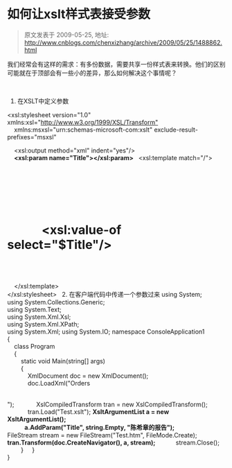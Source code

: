 # 如何让xslt样式表接受参数 
> 原文发表于 2009-05-25, 地址: http://www.cnblogs.com/chenxizhang/archive/2009/05/25/1488862.html 


我们经常会有这样的需求：有多份数据，需要共享一份样式表来转换。他们的区别可能就在于顶部会有一些小的差异，那么如何解决这个事情呢？

  

 1. 在XSLT中定义参数

 <?xml version="1.0" encoding="utf-8"?>  
<xsl:stylesheet version="1.0" xmlns:xsl="<http://www.w3.org/1999/XSL/Transform">  
    xmlns:msxsl="urn:schemas-microsoft-com:xslt" exclude-result-prefixes="msxsl"  
>  
    <xsl:output method="xml" indent="yes"/>  
    **<xsl:param name="Title"></xsl:param>**    <xsl:template match="/">  
      <html>  
        <head></head>  
        <body>  
          <h1>  
            **<xsl:value-of select="$Title"/>**          </h1>  
        </body>  
      </html>  
    </xsl:template>  
</xsl:stylesheet>   2. 在客户端代码中传递一个参数过来 using System;  
using System.Collections.Generic;  
using System.Text;  
using System.Xml.Xsl;  
using System.Xml.XPath;  
using System.Xml; using System.IO; namespace ConsoleApplication1  
{  
    class Program  
    {  
        static void Main(string[] args)  
        {  
            XmlDocument doc = new XmlDocument();  
            doc.LoadXml("<Tables><Table><Name>Orders</Name></Table></Tables>");             XslCompiledTransform tran = new XslCompiledTransform();  
            tran.Load("Test.xslt"); **XsltArgumentList a = new XsltArgumentList();  
            a.AddParam("Title", string.Empty, "陈希章的报告");**             FileStream stream = new FileStream("Test.htm", FileMode.Create);             **tran.Transform(doc.CreateNavigator(), a, stream);**            stream.Close();  
        }     }  
}























